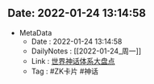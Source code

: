 Date: 2022-01-24 13:14:58
---
- MetaData
	- Date : 2022-01-24 13:14:58
	- DailyNotes : [[2022-01-24_周一]]
	- Link : [世界神话体系大盘点](https://zhuanlan.zhihu.com/p/111688808)
	- Tag : #ZK卡片 #神话

